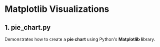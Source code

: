 # Matplotlib Visualizations

## 1. pie_chart.py
Demonstrates how to create a **pie chart** using Python's **Matplotlib** library.
